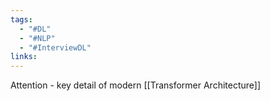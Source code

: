 ```yaml
---
tags:
  - "#DL"
  - "#NLP"
  - "#InterviewDL"
links:
---
```

Attention - key detail of modern [[Transformer Architecture]]
